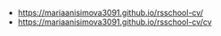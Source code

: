* https://mariaanisimova3091.github.io/rsschool-cv/
* https://mariaanisimova3091.github.io/rsschool-cv/cv
